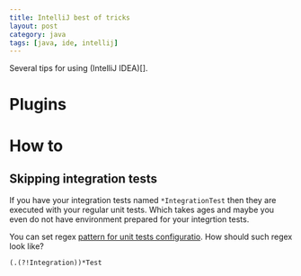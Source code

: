 ```yaml
---
title: IntelliJ best of tricks
layout: post
category: java
tags: [java, ide, intellij]
---
```


Several tips for using (IntelliJ IDEA)[].

# Plugins

# How to

## Skipping integration tests

If you have your integration tests named `*IntegrationTest` then they are
executed with your regular unit tests. Which takes ages and maybe you even do
not have environment prepared for your integrtion tests.

You can set regex [pattern for unit tests
configuratio](https://www.jetbrains.com/help/idea/2016.1/run-debug-configuration-junit.html#configTab).
How should such regex look like?

```regex
(.(?!Integration))*Test
```
